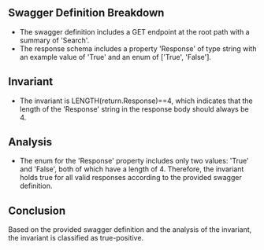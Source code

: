 ## Swagger Definition Breakdown
- The swagger definition includes a GET endpoint at the root path with a summary of 'Search'.
- The response schema includes a property 'Response' of type string with an example value of 'True' and an enum of ['True', 'False'].

## Invariant
- The invariant is LENGTH(return.Response)==4, which indicates that the length of the 'Response' string in the response body should always be 4.

## Analysis
- The enum for the 'Response' property includes only two values: 'True' and 'False', both of which have a length of 4. Therefore, the invariant holds true for all valid responses according to the provided swagger definition.

## Conclusion
Based on the provided swagger definition and the analysis of the invariant, the invariant is classified as true-positive.
